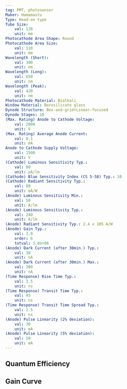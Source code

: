```yaml
---
tag: PMT, photosensor
Maker: Hamamastu
Type: Head-on type
Tube Size:
    val: 128
    unit: mm
Photocathode Area Shape: Round
Photocathode Area Size:
    val: 110
    unit: mm
Wavelength (Short):
    val: 300
    unit: nm
Wavelength (Long):
    val: 650
    unit: nm
Wavelength (Peak):
    val: 420
    unit: nm
Photocathode Material: Bialkali
Window Material: Borosilicate glass
Dynode Structure: Box-and-grid+Linear-focused
Dynode Stages: 10
(Max. Rating) Anode to Cathode Voltage:
    val: 2000
    unit: V
(Max. Rating) Average Anode Current:
    val: 0.1
    unit: mA
Anode to Cathode Supply Voltage:
    val: 1500
    unit: V
(Cathode) Luminous Sensitivity Typ.:
    val: 80
    unit: μA/lm
(Cathode) Blue Sensitivity Index (CS 5-58) Typ.: 10
(Cathode) Radiant Sensitivity Typ.:
    val: 80
    unit: mA/W
(Anode) Luminous Sensitivity Min.:
    val: 50
    unit: A/lm
(Anode) Luminous Sensitivity Typ.:
    val: 240
    unit: A/lm
(Anode) Radiant Sensitivity Typ.: 2.4 x 105 A/W
(Anode) Gain Typ.:
    val: 3.0
    order: 6
    totval: 3.0e+06
(Anode) Dark Current (after 30min.) Typ.:
    val: 30
    unit: nA
(Anode) Dark Current (after 30min.) Max.:
    val: 300
    unit: nA
(Time Response) Rise Time Typ.:
    val: 3.5
    unit: ns
(Time Response) Transit Time Typ.:
    val: 45
    unit: ns
(Time Response) Transit Time Spread Typ.:
    val: 1.5
    unit: ns
(Anode) Pulse Linearity (2% deviation):
    val: 30
    unit: mA
(Anode) Pulse Linearity (5% deviation):
    val: 50
    unit: mA
---
```

## Quantum Efficiency
## Gain Curve

